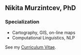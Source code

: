 ## Nikita Murzintcev, PhD

### Specialization

- Cartography, GIS, on-line maps
- Computational Linguistics, NLP

See my [Curriculum Vitae](CV.md).
